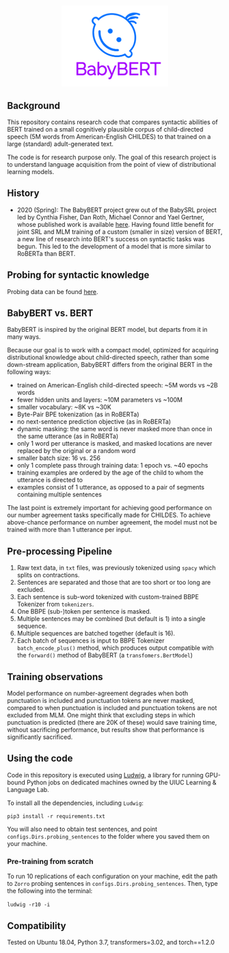 <div align="center">
 <img src="images/logo.png" width="250"> 
</div>

## Background

This repository contains research code that compares syntactic abilities of BERT trained on 
a small cognitively plausible corpus of child-directed speech (5M words from American-English CHILDES) 
to that trained on a large (standard) adult-generated text.

The code is for research purpose only. 
The goal of this research project is to understand language acquisition from the point of view of distributional learning models.

## History

- 2020 (Spring): The BabyBERT project grew out of the BabySRL project led by Cynthia Fisher, Dan Roth, Michael Connor and Yael Gertner, 
whose published work is available [here](https://www.aclweb.org/anthology/W08-2111/). 
Having found little benefit for joint SRL and MLM training of a custom (smaller in size) version of BERT,
 a new line of research into BERT's success on syntactic tasks was begun. 
This led to the development of a model that is more similar to RoBERTa than BERT.
 
## Probing for syntactic knowledge

Probing data can be found [here](https://github.com/phueb/Zorro). 


## BabyBERT vs. BERT
 
BabyBERT is inspired by the original BERT model, but departs from it in many ways.
 
Because our goal is to work with a compact model, optimized for acquiring distributional knowledge about child-directed speech,
 rather than some down-stream application, BabyBERT differs from the original BERT in the following ways:
 
- trained on American-English child-directed speech: ~5M words vs ~2B words 
- fewer hidden units and layers: ~10M parameters vs ~100M
- smaller vocabulary: ~8K vs ~30K
- Byte-Pair BPE tokenization (as in RoBERTa)
- no next-sentence prediction objective (as in RoBERTa)
- dynamic masking: the same word is never masked more than once in the same utterance (as in RoBERTa)
- only 1 word per utterance is masked, and masked locations are never replaced by the original or a random word
- smaller batch size: 16 vs. 256
- only 1 complete pass through training data: 1 epoch vs. ~40 epochs
- training examples are ordered by the age of the child to whom the utterance is directed to
- examples consist of 1 utterance, as opposed to a pair of segments containing multiple sentences

The last point is extremely important for achieving good performance on our number agreement tasks specifically made for CHILDES.
To achieve above-chance performance on number agreement, the model must not be trained with more than 1 utterance per input.

## Pre-processing Pipeline

1. Raw text data, in `txt` files, was previously tokenized using `spacy` which splits on contractions.
2. Sentences are separated and those that are too short or too long are excluded.
3. Each sentence is sub-word tokenized with custom-trained BBPE Tokenizer from `tokenizers`.
4. One BBPE (sub-)token per sentence is masked.
5. Multiple sentences may be combined (but default is 1) into a single sequence.
6. Multiple sequences are batched together (default is 16).
7. Each batch of sequences is input to BBPE Tokenizer `batch_encode_plus()` method, 
which produces output compatible with the `forward()` method of BabyBERT (a `transfomers.BertModel`)


## Training observations

Model performance on number-agreement degrades when both punctuation is included and punctuation tokens are never masked, 
compared to when punctuation is included and punctuation tokens are not excluded from MLM.
One might think that excluding steps in which punctuation is predicted (there are 20K of these) would save training time,
 without sacrificing performance, but results show that performance is significantly sacrificed. 

## Using the code

Code in this repository is executed using [Ludwig](https://github.com/phueb/Ludwig),
 a library for running GPU-bound Python jobs on dedicated machines owned by the UIUC Learning & Language Lab.

To install all the dependencies, including `Ludwig`:

```python3
pip3 install -r requirements.txt
```
 
You will also need to obtain test sentences,
 and point `configs.Dirs.probing_sentences` to the folder where you saved them on your machine.

### Pre-training from scratch

To run 10 replications of each configuration on your machine,
 edit the path to `Zorro` probing sentences in `configs.Dirs.probing_sentences`. 
Then, type the following into the terminal:

`ludwig -r10 -i`

## Compatibility

Tested on Ubuntu 18.04, Python 3.7, transformers=3.02, and torch==1.2.0
